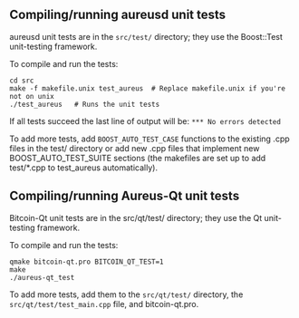 Compiling/running aureusd unit tests
------------------------------------

aureusd unit tests are in the `src/test/` directory; they
use the Boost::Test unit-testing framework.

To compile and run the tests:

	cd src
	make -f makefile.unix test_aureus  # Replace makefile.unix if you're not on unix
	./test_aureus   # Runs the unit tests

If all tests succeed the last line of output will be:
`*** No errors detected`

To add more tests, add `BOOST_AUTO_TEST_CASE` functions to the existing
.cpp files in the test/ directory or add new .cpp files that
implement new BOOST_AUTO_TEST_SUITE sections (the makefiles are
set up to add test/*.cpp to test_aureus automatically).


Compiling/running Aureus-Qt unit tests
---------------------------------------

Bitcoin-Qt unit tests are in the src/qt/test/ directory; they
use the Qt unit-testing framework.

To compile and run the tests:

	qmake bitcoin-qt.pro BITCOIN_QT_TEST=1
	make
	./aureus-qt_test

To add more tests, add them to the `src/qt/test/` directory,
the `src/qt/test/test_main.cpp` file, and bitcoin-qt.pro.
